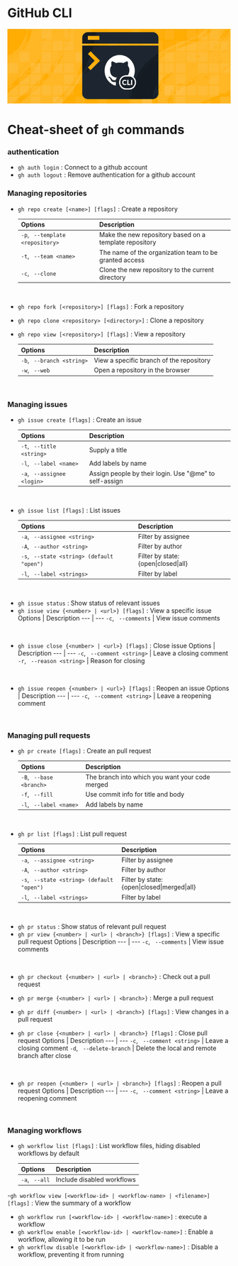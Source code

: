 # GitHub CLI

<p align="center"><img src ="assets/ghcli.png"/></p>

# Cheat-sheet of ```gh``` commands

### **authentication**

- ```gh auth login``` : Connect to a github account <br>
- ```gh auth logout``` : Remove authentication for a github account

### **Managing repositories**

- ```gh repo create [<name>] [flags]``` : Create a repository

    Options | Description 
    --- | --- 
    ```-p```, ``` --template <repository>``` | Make the new repository based on a template repository
    ```-t```, ``` --team <name>``` | The name of the organization team to be granted access
    ```-c```, ``` --clone``` | Clone the new repository to the current directory
<br>

- ```gh repo fork [<repository>] [flags]``` : Fork a repository
- ```gh repo clone <repository> [<directory>]``` : Clone a repository
- ```gh repo view [<repository>] [flags]``` : View a repository

    Options | Description 
    --- | --- 
    ```-b```, ``` --branch <string>``` | View a specific branch of the repository
    ```-w```, ``` --web``` | Open a repository in the browser
<br>

### **Managing issues**

- ```gh issue create [flags]``` : Create an issue

    Options | Description 
    --- | --- 
    ```-t```, ``` --title <string>``` | Supply a title
    ```-l```, ``` --label <name>``` | Add labels by name
    ```-a```, ``` --assignee <login>``` | Assign people by their login. Use "@me" to self-assign
<br>

- ```gh issue list [flags]``` : List issues

    Options | Description 
    --- | --- 
    ```-a```, ``` --assignee <string>``` | Filter by assignee
    ```-A```, ``` --author <string>``` | Filter by author
    ```-s```, ``` --state <string> (default "open")``` | Filter by state: {open\|closed\|all}
    ```-l```, ``` --label <strings>``` | Filter by label
<br>

- ```gh issue status``` : Show status of relevant issues
- ```gh issue view {<number> | <url>} [flags]``` : View a specific issue
    Options | Description 
    --- | --- 
    ```-c```, ``` --comments``` | View issue comments
<br>

- ```gh issue close {<number> | <url>} [flags]``` : Close issue
    Options | Description 
    --- | --- 
    ```-c```, ``` --comment <string>``` | Leave a closing comment
    ```-r```, ``` --reason <string>``` | Reason for closing
<br>

- ```gh issue reopen {<number> | <url>} [flags]``` : Reopen an issue
    Options | Description 
    --- | --- 
    ```-c```, ``` --comment <string>``` | Leave a reopening comment
<br>

### **Managing pull requests**

- ```gh pr create [flags]``` : Create an pull request

    Options | Description 
    --- | --- 
    ```-B```, ``` --base <branch>``` | The branch into which you want your code merged
    ```-f```, ``` --fill``` | Use commit info for title and body
    ```-l```, ``` --label <name>``` | Add labels by name
<br>

- ```gh pr list [flags]``` : List pull request

    Options | Description 
    --- | --- 
    ```-a```, ``` --assignee <string>``` | Filter by assignee
    ```-A```, ``` --author <string>``` | Filter by author
    ```-s```, ``` --state <string> (default "open")``` | Filter by state: {open\|closed\|merged\|all}
    ```-l```, ``` --label <strings>``` | Filter by label
<br>

- ```gh pr status``` : Show status of relevant pull request
- ```gh pr view {<number> | <url> | <branch>} [flags]``` : View a specific pull request
    Options | Description 
    --- | --- 
    ```-c```, ``` --comments``` | View issue comments
<br>

- ```gh pr checkout {<number> | <url> | <branch>}``` : Check out a pull request
- ```gh pr merge {<number> | <url> | <branch>}``` : Merge a pull request
- ```gh pr diff {<number> | <url> | <branch>} [flags]``` : View changes in a pull request

- ```gh pr close {<number> | <url> | <branch>} [flags]``` : Close pull request
    Options | Description 
    --- | --- 
    ```-c```, ``` --comment <string>``` | Leave a closing comment
    ```-d```, ``` --delete-branch``` | Delete the local and remote branch after close
<br>

- ```gh pr reopen {<number> | <url> | <branch>} [flags]``` : Reopen a pull request
    Options | Description 
    --- | --- 
    ```-c```, ``` --comment <string>``` | Leave a reopening comment
<br>

### **Managing workflows**

- ```gh workflow list [flags]``` : List workflow files, hiding disabled workflows by default

    Options | Description 
    --- | --- 
    ```-a```, ``` --all``` | Include disabled workflows

-```gh workflow view [<workflow-id> | <workflow-name> | <filename>] [flags]``` : View the summary of a workflow
- ```gh workflow run [<workflow-id> | <workflow-name>]``` : execute a workflow
- ```gh workflow enable [<workflow-id> | <workflow-name>]``` : Enable a workflow, allowing it to be run
- ```gh workflow disable [<workflow-id> | <workflow-name>]``` : Disable a workflow, preventing it from running 
<br>